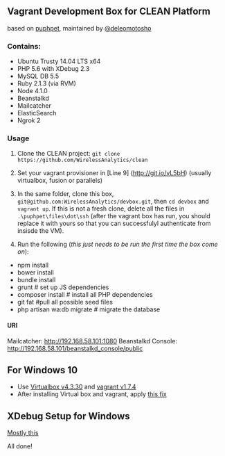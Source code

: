 ## Vagrant Development Box for CLEAN Platform  
based on [puphpet](https://puphpet.com/), maintained by [@deleomotosho](deleomotosho.com)

### Contains:
- Ubuntu Trusty 14.04 LTS x64
- PHP 5.6 with XDebug 2.3
- MySQL DB 5.5
- Ruby 2.1.3 (via RVM)
- Node 4.1.0
- Beanstalkd
- Mailcatcher
- ElasticSearch
- Ngrok 2


### Usage
1. Clone the CLEAN project: `git clone https://github.com/WirelessAnalytics/clean`

2. Set your vagrant provisioner in [Line 9] (http://git.io/vL5bH) (usually virtualbox, fusion or parallels)

3. In the same folder, clone this box, `git@github.com:WirelessAnalytics/devbox.git`, then `cd devbox` and `vagrant up`. If this is not a fresh clone,  delete all the files in `.\puphpet\files\dot\ssh` (after the vagrant box has run, you should replace it with yours so that you can successfulyl authenticate from insisde the VM).

4. Run the following (_this just needs to be run the first time the box come on_):
 - npm install
 - bower install
 - bundle install
 - grunt # set up JS dependencies
 - composer install # install all PHP dependencies
 - git fat #pull all possible seed files
 - php artisan wa:db migrate # migrate the database

#### URI
Mailcatcher: http://192.168.58.101:1080
Beanstalkd Console: http://192.168.58.101/beanstalkd_console/public


## For Windows 10
- Use [Virtualbox v4.3.30](http://download.virtualbox.org/virtualbox/4.3.30/VirtualBox-4.3.30-101610-Win.exe) and [vagrant v1.7.4](https://dl.bintray.com/mitchellh/vagrant/vagrant_1.7.4.msi)
- After installing Virtual box and vagrant, apply [this fix](https://www.virtualbox.org/ticket/14040#comment:76)

##  XDebug Setup for Windows
[Mostly this](http://docs.wirelessanalytics.com/Dev_Notes/Getting_Started/Config_XDebug%20_with_PHPStorm)

All done!
